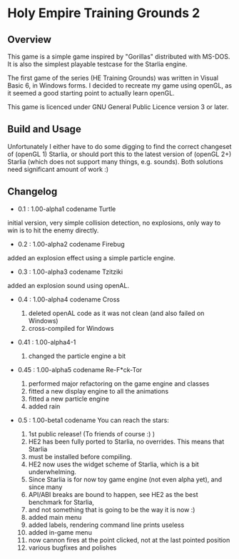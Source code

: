 # Holy Empire Training Grounds 2

## Overview

This game is a simple game inspired by "Gorillas" distributed with MS-DOS.
It is also the simplest playable testcase for the Starlia engine.

The first game of the series (HE Training Grounds) was written in Visual Basic 6,
in Windows forms. I decided to recreate my game using openGL, as it seemed a good
starting point to actually learn openGL.

This game is licenced under GNU General Public Licence version 3 or later.

## Build and Usage

Unfortunately I either have to do some digging to find the correct changeset of
(openGL 1) Starlia, or should port this to the latest version of (openGL 2+)
Starlia (which does not support many things, e.g. sounds). Both solutions need
significant amount of work :)

## Changelog

* 0.1 : 1.00-alpha1 codename Turtle

initial version, very simple collision detection, no explosions, only way to
win is to hit the enemy directly.

* 0.2 : 1.00-alpha2 codename Firebug

added an explosion effect using a simple particle engine.

* 0.3 : 1.00-alpha3 codename Tzitziki

added an explosion sound using openAL.

* 0.4 : 1.00-alpha4 codename Cross

	1. deleted openAL code as it was not clean (and also failed on Windows)
	1. cross-compiled for Windows

* 0.41 : 1.00-alpha4-1

	1. changed the particle engine a bit

* 0.45 : 1.00-alpha5 codename Re-F\*ck-Tor

	1. performed major refactoring on the game engine and classes
	1. fitted a new display engine to all the animations
	1. fitted a new particle engine
	1. added rain

* 0.5 : 1.00-beta1 codename You can reach the stars:

	1. 1st public release! (To friends of course :) )
	1. HE2 has been fully ported to Starlia, no overrides. This means that Starlia
	1. must be installed before compiling.
	1. HE2 now uses the widget scheme of Starlia, which is a bit underwhelming.
	1. Since Starlia is for now toy game engine (not even alpha yet), and since many
	1. API/ABI breaks are bound to happen, see HE2 as the best benchmark for Starlia,
	1. and not something that is going to be the way it is now :)
	1. added main menu
	1. added labels, rendering command line prints useless
	1. added in-game menu
	1. now cannon fires at the point clicked, not at the last pointed position
	1. various bugfixes and polishes
